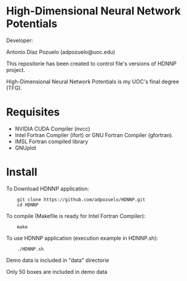 High-Dimensional Neural Network Potentials
===========

<p> Developer: </p>
        Antonio Díaz Pozuelo (adpozuelo@uoc.edu)
        
This repositorie has been created to control file's versions of HDNNP project.

High-Dimensional Neural Network Potentials is my UOC's final degree (TFG).

Requisites
==========

- NVIDIA CUDA Compiler (nvcc)
- Intel Fortran Compiler (ifort) or GNU Fortran Compiler (gfortran).
- IMSL Fortran compiled library
- GNUplot

Install
=======

<p> To Download HDNNP application: </p>

        git clone https://github.com/adpozuelo/HDNNP.git
        cd HDNNP
        
<p> To compile (Makefile is ready for Intel Fortran Compiler)</b>: </p>

        make

<p> To use HDNNP application (execution example in HDNNP.sh): </p>

        ./HDNNP.sh
        
<p> Demo data is included in "data" directorie </p>
<p> Only 50 boxes are included in demo data </p>

